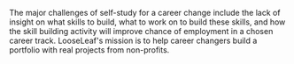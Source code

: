 The major challenges of self-study for a career change include the lack of insight on what skills to build, what to work on to build these skills, and how the skill building activity will improve chance of employment in a chosen career track. LooseLeaf's mission is to help career changers build a portfolio with real projects from non-profits.
